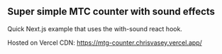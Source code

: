 ## Super simple MTC counter with sound effects
Quick Next.js example that uses the with-sound react hook.

Hosted on Vercel CDN:
https://mtg-counter.chrisvasey.vercel.app/
